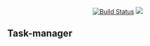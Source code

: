 <p align="center">
    <a href="https://travis-ci.org/ravilushqa/project-lvl4-s199"><img src="https://travis-ci.org/ravilushqa/project-manager.svg?branch=master" alt="Build Status"></a>
    <a href="https://codeclimate.com/github/ravilushqa/project-lvl4-s199/maintainability"><img src="https://api.codeclimate.com/v1/badges/42b5ea5a9c2cd874522b/maintainability" /></a>
</p>

## Task-manager
